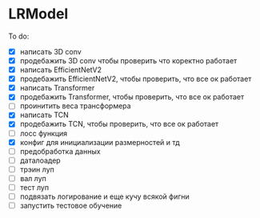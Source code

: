 # LRModel

To do:

- [x] написать 3D conv
- [x] продебажить 3D conv чтобы проверить что коректно работает
- [x] написать EfficientNetV2
- [x] продебажить EfficientNetV2, чтобы проверить, что все ок работает
- [x] написать Transformer
- [x] продебажить Transformer, чтобы проверить, что все ок работает
- [ ] проинитить веса трансформера
- [x] написать TCN
- [x] продебажить TCN, чтобы проверить, что все ок работает
- [ ] лосс функция
- [x] конфиг для инициализации размерностей и тд
- [ ] предобработка данных
- [ ] даталоадер
- [ ] трэин луп
- [ ] вал луп
- [ ] тест луп
- [ ] подвязать логирование и еще кучу всякой фигни
- [ ] запустить тестовое обучение
